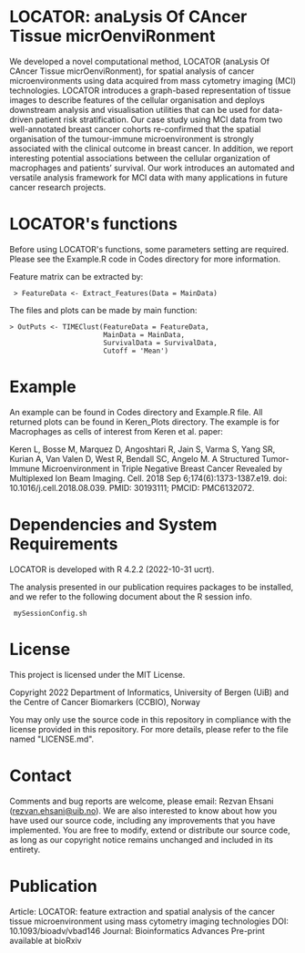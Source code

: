 # LOCATOR: anaLysis Of CAncer Tissue micrOenviRonment

We developed a novel computational method, LOCATOR (anaLysis Of CAncer Tissue micrOenviRonment), for spatial analysis of cancer microenvironments using data acquired from mass cytometry imaging (MCI) technologies.  LOCATOR introduces a graph-based representation of tissue images to describe features of the cellular organisation and deploys downstream analysis and visualisation utilities that can be used for data-driven patient risk stratification. Our case study using MCI data from two well-annotated breast cancer cohorts re-confirmed that the spatial organisation of the tumour-immune microenvironment is strongly associated with the clinical outcome in breast cancer. In addition, we report interesting potential associations between the cellular organization of macrophages and patients’ survival.  Our work introduces an automated and versatile analysis framework for MCI data with many applications in future cancer research projects.

# LOCATOR's functions

Before using LOCATOR's functions, some parameters setting are required. Please see the Example.R code in Codes directory for more information. 

Feature matrix can be extracted by:

` > FeatureData <- Extract_Features(Data = MainData)`

The files and plots can be made by main function:

```
> OutPuts <- TIMEClust(FeatureData = FeatureData, 
                       MainData = MainData,
                       SurvivalData = SurvivalData,
                       Cutoff = 'Mean')
```
           
# Example
An example can be found in Codes directory and Example.R file. All returned plots can be found in Keren_Plots directory. The example is for Macrophages as cells of interest from Keren et al. paper:

Keren L, Bosse M, Marquez D, Angoshtari R, Jain S, Varma S, Yang SR, Kurian A, Van Valen D, West R, Bendall SC, Angelo M. A Structured Tumor-Immune Microenvironment in Triple Negative Breast Cancer Revealed by Multiplexed Ion Beam Imaging. Cell. 2018 Sep 6;174(6):1373-1387.e19. doi: 10.1016/j.cell.2018.08.039. PMID: 30193111; PMCID: PMC6132072.
                   
# Dependencies and System Requirements
LOCATOR is developed with R 4.2.2 (2022-10-31 ucrt).

The analysis presented in our publication requires packages to be installed, and we refer to the following document about the R session info.

` mySessionConfig.sh`

# License
This project is licensed under the MIT License.

Copyright 2022 Department of Informatics, University of Bergen (UiB) and the Centre of Cancer Biomarkers (CCBIO), Norway

You may only use the source code in this repository in compliance with the license provided in this repository. For more details, please refer to the file named "LICENSE.md".

# Contact
Comments and bug reports are welcome, please email: Rezvan Ehsani (rezvan.ehsani@uib.no). We are also interested to know about how you have used our source code, including any improvements that you have implemented. You are free to modify, extend or distribute our source code, as long as our copyright notice remains unchanged and included in its entirety.

# Publication
Article: LOCATOR: feature extraction and spatial analysis of the cancer tissue microenvironment using mass cytometry imaging technologies
DOI: 10.1093/bioadv/vbad146
Journal: Bioinformatics Advances
Pre-print available at bioRxiv
